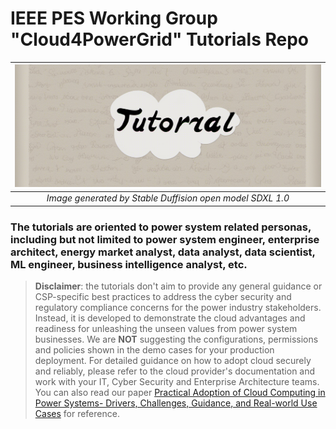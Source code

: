 # IEEE PES Working Group "Cloud4PowerGrid" Tutorials Repo

| ![tutorial picture](tutorial.png) | 
|:--:| 
| *Image generated by Stable Duffision open model SDXL 1.0* |

### The tutorials are oriented to power system related personas, including but not limited to power system engineer, enterprise architect, energy market analyst, data analyst, data scientist, ML engineer, business intelligence analyst, etc.

> **Disclaimer**: the tutorials don't aim to provide any general guidance or CSP-specific best practices to address the cyber security and regulatory compliance concerns for the power industry stakeholders. Instead, it is developed to demonstrate the cloud advantages and readiness for unleashing the unseen values from power system businesses. We are **NOT** suggesting the configurations, permissions and policies shown in the demo cases for your production deployment. For detailed guidance on how to adopt cloud securely and reliably, please refer to the cloud provider's documentation and work with your IT, Cyber Security and Enterprise Architecture teams. You can also read our paper [Practical Adoption of Cloud Computing in Power Systems- Drivers, Challenges, Guidance, and Real-world Use Cases][IEEE-paper] for reference.


[IEEE-paper]: <https://arxiv.org/ftp/arxiv/papers/2108/2108.00303.pdf>


